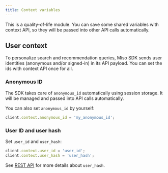 ```yaml
---
title: Context variables
---
```


This is a quality-of-life module. You can save some shared variables with context API, so they will be passed into other API calls automatically.

## User context

To personalize search and recommendation queries, Miso SDK sends user identities (anonymous and/or signed-in) in its API payload. You can set the ids with context API once for all.

### Anonymous ID

The SDK takes care of `anonymous_id` automatically using session storage. It will be managed and passed into API calls automatically.

You can also set `anonymous_id` by yourself:

```js
client.context.anonymous_id = 'my_anonymous_id';
```

### User ID and user hash
Set `user_id` and `user_hash`:

```js
client.context.user_id = 'user_id';
client.context.user_hash = 'user_hash';
```

See [REST API](https://api.askmiso.com/#operation/search_v1_search_search_post) for more details about `user_hash`.
